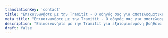 ```yaml
---
translationKey: 'contact'
title: "Επικοινωνήστε με την Tramitit - Ο οδηγός σας για αποτελεσματικές κρατικές διαδικασίες"
meta_title: "Επικοινωνήστε με την Tramitit - Ο οδηγός σας για αποτελεσματικές κρατικές διαδικασίες"
description: "Επικοινωνήστε με την Tramitit για εξατομικευμένη βοήθεια και εξειδικευμένες συμβουλές σχετικά με την πλοήγηση και την επιτάχυνση των κρατικών διαδικασιών."
draft: false
---
```

